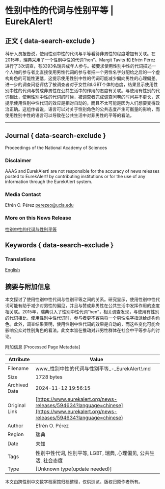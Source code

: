 # 性别中性的代词与性别平等 | EurekAlert!

## 正文 { data-search-exclude }


科研人员报告说，使用性别中性的代词与平等看待非男性的程度增加有关联。在2015年，瑞典采用了一个性别中性的代词“hen”。Margit Tavits 和 Efrén Pérez 进行了3次调查，有3393名瑞典成年人参与。被要求使用性别中性的代词描述一个人物的参与者比直接使用男性代词的参与者把一个男性名字分配给之后的一个虚构角色的可能性更低，这提示使用性别中性的代词可能减少偏向男性的心理偏差。进一步的调查问卷评估了被调查者对于女性和LGBT个体的态度，结果显示使用性别中性的代词与赞成非男性在公共生活中的作用的态度有关联。与使用有性别的代词相比，使用性别中性的代词的时候，被调查者完成调查问卷的时间并不更长，这提示使用性别中性代词的效应是相对自动的，而且不太可能是因为人们想要变得政治正确。这组作者说，语言可以对关于性别角色的公共态度产生可衡量的影响，而使用性别中性的语言可以导致在公共生活中对非男性的平等的看法。

---

## Journal { data-search-exclude }

Proceedings of the National Academy of Sciences

### Disclaimer

AAAS and EurekAlert! are not responsible for the accuracy of news releases posted to EurekAlert! by contributing institutions or for the use of any information through the EurekAlert system.

### Media Contact

Efrén O. Pérez [perezeo@ucla.edu](mailto:perezeo@ucla.edu)

### More on this News Release

[性别中性的代词与性别平等](/news-releases/594634?language=chinese)

## Keywords { data-search-exclude }

### Translations

[English](/news-releases/594634)

## 摘要与附加信息

<!-- tcd_abstract -->
本文探讨了使用性别中性代词与性别平等之间的关系。研究显示，使用性别中性代词可能有助于减少对男性的偏见，并且与赞成非男性在公共生活中发挥作用的态度相关联。2015年，瑞典引入了性别中性代词“hen”，相关调查发现，与使用有性别的代词相比，使用性别中性代词时，参与者更不容易将一个男性名字指派给虚构角色。此外，调查结果表明，使用性别中性代词的效果是自动的，而这些变化可能会影响公众对性别角色的看法。此文本旨在推动对非男性群体在社会中平等参与的讨论。
<!-- tcd_abstract_end -->

附加信息 [Processed Page Metadata]

| Attribute       | Value                                  |
|-----------------|----------------------------------------|
| Filename        | www_性别中性的代词与性别平等_-_EurekAlert!.md                             |
| Size            | 1728 bytes                           |
| Archived Date   | 2024-11-12 19:56:15                             |
| Original Link   | [https://www.eurekalert.org/news-releases/594634?language=chinese](https://www.eurekalert.org/news-releases/594634?language=chinese)                       |
| Author          | Efrén O. Pérez                               |
| Region          | 瑞典                               |
| Date            | 未知                                 |
| Tags            | 性别中性代词, 性别平等, LGBT, 瑞典, 心理偏见, 公共生活, 社会态度                                 |
| Type            | [Unknown type(update needed)]                                 |
<!-- tcd_table_end -->

本文由跨性别中文数字档案馆归档整理，仅供浏览。版权归原作者所有。
